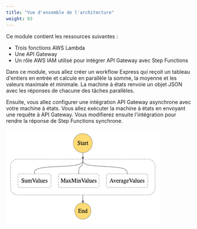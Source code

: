 ```yaml
---
title: "Vue d'ensemble de l'architecture"
weight: 93
---
```


Ce module contient les ressources suivantes :

- Trois fonctions AWS Lambda
- Une API Gateway
- Un rôle AWS IAM utilisé pour intégrer API Gateway avec Step Functions

Dans ce module, vous allez créer un workflow Express qui reçoit un tableau d'entiers en entrée et calcule en parallèle la somme, la moyenne et les valeurs maximale et minimale. La machine à états renvoie un objet JSON avec les réponses de chacune des tâches parallèles.

Ensuite, vous allez configurer une intégration API Gateway asynchrone avec votre machine à états. Vous allez exécuter la machine à états en envoyant une requête à API Gateway. Vous modifierez ensuite l'intégration pour rendre la réponse de Step Functions synchrone.

![Workflow visuel](/static/img/module-7/visual-workflow.png)


